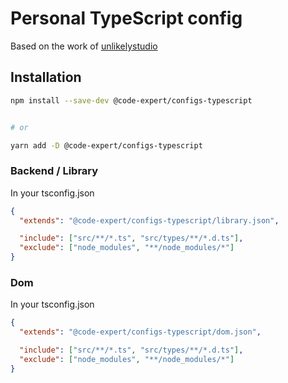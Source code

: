 # Personal TypeScript config

Based on the work of [unlikelystudio](https://github.com/unlikelystudio/bases)

## Installation

```bash
npm install --save-dev @code-expert/configs-typescript


# or

yarn add -D @code-expert/configs-typescript
```

### Backend / Library

In your tsconfig.json

```json
{
  "extends": "@code-expert/configs-typescript/library.json",

  "include": ["src/**/*.ts", "src/types/**/*.d.ts"],
  "exclude": ["node_modules", "**/node_modules/*"]
}
```

### Dom

In your tsconfig.json

```json
{
  "extends": "@code-expert/configs-typescript/dom.json",

  "include": ["src/**/*.ts", "src/types/**/*.d.ts"],
  "exclude": ["node_modules", "**/node_modules/*"]
}
```
